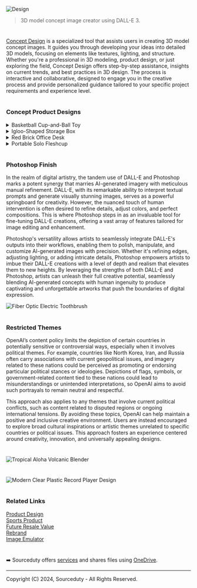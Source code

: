 ![Design](https://github.com/user-attachments/assets/de8eae36-7ce3-4068-86de-0232db3499a6)

> 3D model concept image creator using DALL-E 3.

#

[Concept Design](https://chat.openai.com/g/g-JAsawu1Lv-concept-design) is a specialized tool that assists users in creating 3D model concept images. It guides you through developing your ideas into detailed 3D models, focusing on elements like textures, lighting, and structure. Whether you're a professional in 3D modeling, product design, or just exploring the field, Concept Design offers step-by-step assistance, insights on current trends, and best practices in 3D design. The process is interactive and collaborative, designed to engage you in the creative process and provide personalized guidance tailored to your specific project requirements and experience level.

#
### Concept Product Designs

<details><summary>Basketball Cup-and-Ball Toy</summary>
<br>

![Basketball Cup-and-Ball Toy](https://github.com/sourceduty/Concept_Design/assets/123030236/f925b5fb-2b9b-4656-a5fb-c22bd58d4a4a)

The concept product design in the image is an innovative take on traditional basketball and cup-and-ball toys, merging elements from both to create a unique and engaging game. The design features a small basketball hoop with a wooden backboard, a sturdy pole for support, and a base to ensure stability. Attached to the hoop is a basketball connected by a flexible rod, reminiscent of a cup-and-ball toy, where the objective is to maneuver the ball into the cup, or in this case, the hoop. This clever fusion of toys is not only visually appealing but also presents an entertaining challenge for users of various ages.

One of the standout features of this design is its simplicity and functionality. The materials used, such as wood for the backboard and pole, combined with a plastic or composite material for the hoop and ball, provide a classic yet durable feel. The flexible rod connecting the ball to the hoop allows for a range of motion, requiring coordination and skill to successfully score a basket. This can serve as a fun activity for children, promoting hand-eye coordination, and also as a casual game for adults looking to test their precision and dexterity.

In terms of aesthetics, the product maintains a minimalistic and modern look while evoking a sense of nostalgia through its classic toy elements. The wooden components give it a warm and natural appearance, making it suitable for various interior settings, whether it be a child's playroom or a living room. The compact size ensures that it does not take up much space, making it a versatile addition to any household. Moreover, its design can be easily adapted for different sizes and difficulty levels, catering to a wide audience.

From a market perspective, this product has the potential to appeal to both toy enthusiasts and those looking for unique home entertainment options. Its combination of nostalgic charm and contemporary design could attract buyers seeking something distinct yet familiar. Additionally, the product could be marketed as an educational tool, emphasizing its benefits in developing motor skills and coordination in children. Overall, this concept product design successfully blends form and function, creating a playful and engaging experience for users of all ages.

<br>    
</details>
<details><summary>Igloo-Shaped Storage Box</summary>
<br>

![Igloo-Shaped Storage Box](https://github.com/sourceduty/Concept_Design/assets/123030236/390bcb9d-cd57-46ea-adbd-0f96aa36294d)

The plastic outdoor igloo storage box depicted in the image presents a unique and visually appealing solution for outdoor storage needs. Designed to resemble a traditional igloo, this storage box combines aesthetic charm with functionality. The igloo shape not only makes it an attractive addition to any backyard or garden but also helps it blend seamlessly into various outdoor settings, creating a cohesive and pleasant environment.

Constructed from durable plastic, the igloo storage box is built to withstand harsh weather conditions, ensuring the contents remain safe and dry. The material's resistance to moisture, UV rays, and temperature fluctuations makes it an ideal choice for year-round use. The thick, insulated walls of the igloo provide an additional layer of protection, helping to maintain a stable internal temperature, which is particularly beneficial for storing items sensitive to extreme temperatures.

The igloo storage box features a robust door with a secure lock, ensuring that the stored items are safe from theft or unauthorized access. The door's design allows for easy opening and closing, while the lock adds an extra layer of security. Inside, the storage space is ample, providing enough room to store various outdoor items such as gardening tools, cushions, toys, and even small pieces of furniture. The spacious interior is designed to maximize storage capacity while maintaining easy access to the items inside.

One of the standout features of this product is its eco-friendly design. The use of recyclable plastic materials not only makes the igloo storage box environmentally friendly but also lightweight and easy to move. This aspect is particularly beneficial for homeowners who may need to relocate the storage box periodically. Additionally, the plastic construction ensures that the igloo is easy to clean and maintain, requiring minimal effort to keep it looking new and functional.

In conclusion, the plastic outdoor igloo storage box is a versatile and practical storage solution that combines durability, security, and aesthetic appeal. Its unique design and robust construction make it an excellent choice for any outdoor space, providing a secure and weather-resistant place to store various items. Whether used in a garden, patio, or backyard, this storage box is sure to enhance the overall look of the area while offering reliable storage options.

<br>    
</details>
<details><summary>Red Brick Office Desk</summary>
<br>

![Red Brick Office Desk](https://github.com/sourceduty/Concept_Design/assets/123030236/100f5ead-29a3-4040-a50d-61dfd44ea85b)

The red brick office desk design is an intriguing blend of rustic and modern aesthetics, creating a unique and eye-catching workspace. The desk itself is constructed entirely of red bricks, giving it a sturdy and industrial feel that is reminiscent of old-world craftsmanship. This robust construction is complemented by the clean, straight lines of the desk, which add a touch of modernity and sophistication. The use of red bricks not only provides a strong, durable surface but also introduces a warm, earthy tone to the space, making the office area feel inviting and grounded.

Accompanying the brick desk is a transparent chair made of clear, molded plastic. This chair contrasts sharply with the heavy, opaque bricks, adding a sense of lightness and contemporary flair to the setup. The clear material of the chair allows it to almost disappear against the backdrop of the brick desk, emphasizing the unique design of the desk itself. This combination of materials highlights the innovative approach to office furniture design, where traditional and modern elements coexist harmoniously.

The desktop is neatly arranged with a laptop, desk lamp, and various office supplies, which are strategically placed to maintain an uncluttered and functional workspace. The brick surface provides ample space for working, with enough room to accommodate books, stationery, and other essentials. The inclusion of a sleek, metallic desk lamp adds a touch of elegance and practicality, ensuring that the workspace is well-lit and conducive to productivity. The overall layout is both practical and aesthetically pleasing, demonstrating a well-thought-out balance between form and function.

The setting of the desk within a minimalist room with concrete flooring and walls further enhances its visual appeal. The simplicity of the surroundings allows the red brick desk to become the focal point of the space. The natural light filtering in from the window highlights the texture and color of the bricks, creating interesting shadows and adding depth to the scene. This design not only serves as a functional workspace but also as a statement piece, showcasing how traditional materials can be reimagined in contemporary interior design.

<br>    
</details>
<details><summary>Portable Solo Fleshcup</summary>
<br>

![Fleshcup Sex Toy Concept](https://github.com/sourceduty/Concept_Design/assets/123030236/e7b4d804-1793-4e2b-96a5-d06987778916)

The Fleshcup, a novel product in the realm of personal pleasure devices, stands out due to its unique and playful design. The concept ingeniously merges the discreet appearance of a common red solo cup with the functionality of a portable, vibrating adult toy. This innovative approach not only provides users with a convenient and inconspicuous way to store and use their device but also adds a fun element to the experience. By disguising the Fleshcup as a solo cup, it can easily blend into various environments, making it perfect for those who prioritize privacy and discretion.

One of the key features of the Fleshcup is its portability. Designed to be easily carried and used on the go, this product caters to individuals with busy lifestyles who may require a convenient solution for their personal needs. Its compact size and familiar shape allow it to be stashed in a bag or suitcase without drawing unwanted attention. This makes the Fleshcup an ideal companion for travel or spontaneous moments when traditional devices might be too cumbersome or obvious.

The vibrating functionality of the Fleshcup sets it apart from other discreet pleasure products. This feature enhances the overall experience by providing additional stimulation, which can be adjusted to suit personal preferences. Whether used for solo play or incorporated into partnered activities, the Fleshcup's vibrations can add a new dimension of pleasure. The integration of this feature into the design of a solo cup is a testament to the product's innovative engineering, ensuring that users receive both practicality and satisfaction.

Aesthetically, the Fleshcup maintains a balance between playful and practical. The use of a red solo cup design not only serves a functional purpose but also taps into a sense of nostalgia and familiarity. This design choice can make the product less intimidating for first-time users or those new to adult toys. Additionally, the humor and novelty associated with the product can help break down barriers and stigmas surrounding the use of such devices, encouraging more open conversations and acceptance.

Overall, the Fleshcup represents a forward-thinking approach in the personal pleasure industry. By combining discreetness, portability, and enhanced functionality, it addresses the needs of modern users who seek convenience without compromising on experience. The Fleshcup's clever design and thoughtful features make it a standout product that is likely to appeal to a wide range of individuals looking for a unique and effective solution for their personal pleasure.

<br>    
</details>

#
### Photoshop Finish

In the realm of digital artistry, the tandem use of DALL-E and Photoshop marks a potent synergy that marries AI-generated imagery with meticulous manual refinement. DALL-E, with its remarkable ability to interpret textual prompts and generate visually stunning images, serves as a powerful springboard for creativity. However, the nuanced touch of human intervention is often desired to refine details, adjust colors, and perfect compositions. This is where Photoshop steps in as an invaluable tool for fine-tuning DALL-E creations, offering a vast array of features tailored for image editing and enhancement.

Photoshop's versatility allows artists to seamlessly integrate DALL-E's outputs into their workflows, enabling them to polish, manipulate, and customize AI-generated images with precision. Whether it's refining edges, adjusting lighting, or adding intricate details, Photoshop empowers artists to imbue their DALL-E creations with a level of depth and realism that elevates them to new heights. By leveraging the strengths of both DALL-E and Photoshop, artists can unleash their full creative potential, seamlessly blending AI-generated concepts with human ingenuity to produce captivating and unforgettable artworks that push the boundaries of digital expression.

![Fiber Optic Electric Toothbrush](https://github.com/sourceduty/Concept_Design/assets/123030236/3e10d2cb-d2b7-444a-95e4-578e78d2e7b0)

#
### Restricted Themes

OpenAI’s content policy limits the depiction of certain countries in potentially sensitive or controversial ways, especially when it involves political themes. For example, countries like North Korea, Iran, and Russia often carry associations with current geopolitical issues, and imagery related to these nations could be perceived as promoting or endorsing particular political stances or ideologies. Depictions of flags, symbols, or government-related content tied to these nations could lead to misunderstandings or unintended interpretations, so OpenAI aims to avoid such portrayals to remain neutral and respectful.

This approach also applies to any themes that involve current political conflicts, such as content related to disputed regions or ongoing international tensions. By avoiding these topics, OpenAI can help maintain a positive and inclusive creative environment. Users are instead encouraged to explore broad cultural inspirations or artistic themes unrelated to specific countries or political issues. This approach fosters an experience centered around creativity, innovation, and universally appealing designs.

#
![Tropical Aloha Volcanic Blender](https://github.com/user-attachments/assets/9cd2b066-811d-4b35-8c09-63a2ca1b828c)
#
![Modern Clear Plastic Record Player Design](https://github.com/sourceduty/Concept_Design/assets/123030236/c2824e75-5e95-4513-9803-4eff8308bc46)

#
### Related Links

[Product Design](https://github.com/sourceduty/Product_Design)
<br>
[Sports Product](https://github.com/sourceduty/Sports_Product)
<br>
[Future Resale Value](https://github.com/sourceduty/Future_Resale_Value)
<br>
[Rebrand](https://github.com/sourceduty/Rebrand)
<br>
[Image Emulator](https://github.com/sourceduty/Image_Emulator)

#

➡️ Sourceduty offers [services](https://github.com/sourceduty/Sourceduty_Services) and shares files using <a href="https://1drv.ms/u/s!AumZxqj6wFkfhxSi1JbL7tJmhDCR?e=Rp0Jnr">OneDrive</a>.

***
Copyright (C) 2024, Sourceduty - All Rights Reserved.
